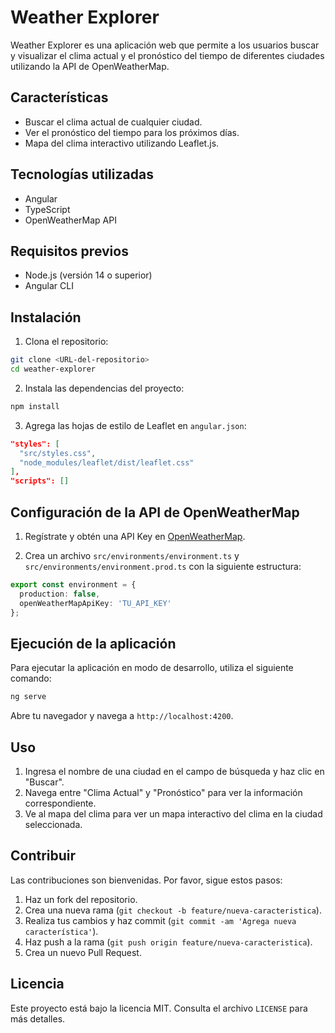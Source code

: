 
# Weather Explorer

Weather Explorer es una aplicación web que permite a los usuarios buscar y visualizar el clima actual y el pronóstico del tiempo de diferentes ciudades utilizando la API de OpenWeatherMap.

## Características

- Buscar el clima actual de cualquier ciudad.
- Ver el pronóstico del tiempo para los próximos días.
- Mapa del clima interactivo utilizando Leaflet.js.

## Tecnologías utilizadas

- Angular
- TypeScript
- OpenWeatherMap API

## Requisitos previos

- Node.js (versión 14 o superior)
- Angular CLI

## Instalación

1. Clona el repositorio:

```bash
git clone <URL-del-repositorio>
cd weather-explorer
```

2. Instala las dependencias del proyecto:

```bash
npm install
```

3. Agrega las hojas de estilo de Leaflet en `angular.json`:

```json
"styles": [
  "src/styles.css",
  "node_modules/leaflet/dist/leaflet.css"
],
"scripts": []
```

## Configuración de la API de OpenWeatherMap

1. Regístrate y obtén una API Key en [OpenWeatherMap](https://home.openweathermap.org/users/sign_up).

2. Crea un archivo `src/environments/environment.ts` y `src/environments/environment.prod.ts` con la siguiente estructura:

```typescript
export const environment = {
  production: false,
  openWeatherMapApiKey: 'TU_API_KEY'
};
```

## Ejecución de la aplicación

Para ejecutar la aplicación en modo de desarrollo, utiliza el siguiente comando:

```bash
ng serve
```

Abre tu navegador y navega a `http://localhost:4200`.

## Uso

1. Ingresa el nombre de una ciudad en el campo de búsqueda y haz clic en "Buscar".
2. Navega entre "Clima Actual" y "Pronóstico" para ver la información correspondiente.
3. Ve al mapa del clima para ver un mapa interactivo del clima en la ciudad seleccionada.

## Contribuir

Las contribuciones son bienvenidas. Por favor, sigue estos pasos:

1. Haz un fork del repositorio.
2. Crea una nueva rama (`git checkout -b feature/nueva-caracteristica`).
3. Realiza tus cambios y haz commit (`git commit -am 'Agrega nueva característica'`).
4. Haz push a la rama (`git push origin feature/nueva-caracteristica`).
5. Crea un nuevo Pull Request.

## Licencia

Este proyecto está bajo la licencia MIT. Consulta el archivo `LICENSE` para más detalles.
